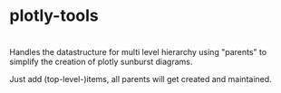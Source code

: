 # plotly-tools
#
Handles the datastructure for multi level hierarchy using "parents" to simplify the creation of plotly sunburst diagrams.

Just add (top-level-)items, all parents will get created and maintained.
